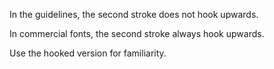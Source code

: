 In the guidelines, the second stroke does not hook upwards.

In commercial fonts, the second stroke always hook upwards.

Use the hooked version for familiarity.

